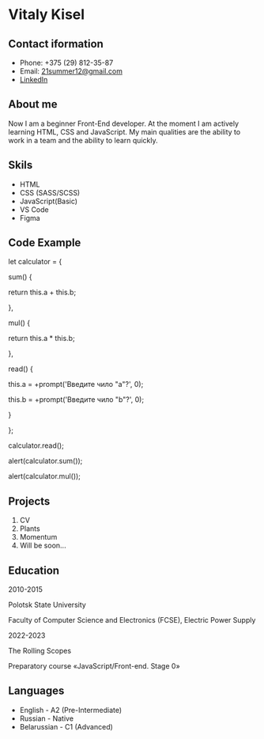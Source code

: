 # Vitaly Kisel
## Contact iformation
- Phone: +375 (29) 812-35-87
- Email: 21summer12@gmail.com
- [LinkedIn](https://www.linkedin.com/in/vitaly-kisel-7ab499248/)
## About me
Now I am a beginner Front-End developer. At the moment I am actively learning HTML, CSS and JavaScript. My main qualities are the ability to work in a team and the ability to learn quickly.
## Skils
+ HTML
+ CSS (SASS/SCSS)
+ JavaScript(Basic)
+ VS Code
+ Figma
## Code Example
let calculator = {

sum() {

return this.a + this.b;

},

mul() {

return this.a * this.b;

},

read() {

this.a = +prompt('Введите чило "a"?', 0);

this.b = +prompt('Введите чило "b"?', 0);

}

};

calculator.read();

alert(calculator.sum());

alert(calculator.mul());
## Projects
1. CV
2. Plants
3. Momentum
4. Will be soon...
## Education
2010-2015

Polotsk State University

Faculty of Computer Science and Electronics (FCSE), Electric Power Supply

2022-2023

The Rolling Scopes

Preparatory course «JavaScript/Front-end. Stage 0»
## Languages
* English - A2 (Pre-Intermediate)
* Russian - Native
* Belarussian - C1 (Advanced)